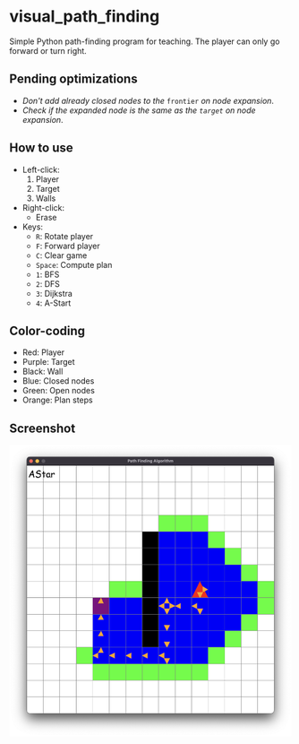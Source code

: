 # visual_path_finding
Simple Python path-finding program for teaching. The player can only go forward or turn right.

## Pending optimizations
- _Don't add already closed nodes to the_ ```frontier``` _on node expansion_.
- _Check if the expanded node is the same as the ```target``` on node expansion_.

## How to use
- Left-click: 
    1. Player
    2. Target
    3. Walls
- Right-click:
    - Erase
- Keys:
    - ```R```: Rotate player
    - ```F```: Forward player
    - ```C```: Clear game
    - ```Space```: Compute plan
    - ```1```: BFS
    - ```2```: DFS
    - ```3```: Dijkstra
    - ```4```: A-Start


## Color-coding
- Red: Player
- Purple: Target
- Black: Wall
- Blue: Closed nodes
- Green: Open nodes
- Orange: Plan steps

## Screenshot
![A-Star Screenshot](images/screenshot.png)